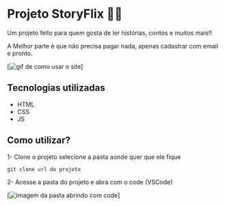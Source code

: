 # Projeto StoryFlix 🚀🚀

Um projeto feito para quem gosta de ler histórias, contos e muitos mais!!

A Melhor parte é que não precisa pagar nada, apenas cadastrar com email e pronto.

[<img src="./tela.gif" alt="gif de como usar o site">]

## Tecnologias utilizadas
- HTML
- CSS
- JS

## Como utilizar?

1- Clone o projeto selecione a pasta aonde quer que ele fique
```
git clone url do projeto
```
2- Acesse a pasta do projeto e abra com o code (VSCode)

[<img src="./src/imagens/pasta.png" alt="imagem da pasta abrindo com code">]


